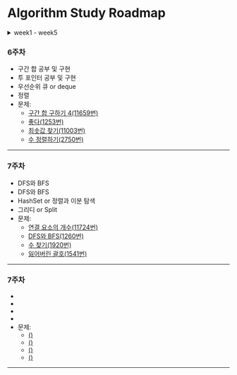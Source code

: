 # Algorithm Study Roadmap

<details>
<summary>week1 - week5</summary>

## 1. 초급(1주차)

### 1주차

- 구간 합 공부 및 구현
- 투 포인터 공부 및 구현
- 버블소트 공부 및 구현
- 이진탐색 공부 및 구현(이거 나중에 많이 활용됨!)
- 완전 탐색 공부 및 구현(시뮬레이션 문제)
- 문제:
    - [구간합1](https://www.acmicpc.net/problem/11659) (구현 연습용)
    - [구간합2](https://www.acmicpc.net/problem/11660)
    - [투 포인터](https://www.acmicpc.net/problem/2018)
    - [버블소트](https://www.acmicpc.net/problem/2750)
    - [이진탐색](https://www.acmicpc.net/problem/1920)
    - [완전탐색](https://www.acmicpc.net/problem/2798)

---

## 2. 중급(2~3주차)

### 2주차 - 월~화

- 스택 공부 및 구현
- 스택 활용 괄호 검사 구현
- 스택 활용 후위 표기법 구현
- 문제:
    - [스택](https://www.acmicpc.net/problem/10828) (구현 연습용)
    - [괄호검사](https://www.acmicpc.net/problem/9012) (코테 쉬운문제 정도)
    - [후위표기법](https://www.acmicpc.net/problem/1918)

### 2주차 - 수~금

- DFS 공부
- 스택 활용 DFS 구현
- 큐 공부 및 구현
- 원형 큐 공부 및 구현
- 큐를 활용한 BFS 공부 및 구현
- 문제:
    - [DFS](https://www.acmicpc.net/problem/2606)
    - [BFS](https://www.acmicpc.net/problem/1697)
    - [DFS/BFS](https://www.acmicpc.net/problem/1206)

### 3주차 - 월~화

- 재귀함수 => 팩토리얼, 피보나치 함수 구현
- 재귀 활용 DFS(코테 단골)
- 순열, 조합 재귀 함수로 공부 및 구현
- 그리디 공부 및 구현
- 문제:
    - [DFS + 조합](https://www.acmicpc.net/problem/17471) (코테st DFS)
    - [그리디](https://www.acmicpc.net/problem/2839) (연습용)
    - [그리디](https://www.acmicpc.net/problem/1931) (코테st 그리디)

### 3주차 - 수~목

- 트리의 종류와 특성 공부(이진트리, 포화이진트리, 완전이진트리)
- 트리 표현 1: 자식을 인덱스, 부모를 값으로
- 트리 표현 2: 부모 배열, 자식 배열 따로 하는 법(이진 트리처럼 자식 개수가 한정적일 때)
- 전, 중, 후위 순회 공부 및 구현
- 힙 공부 및 구현(최소힙, 최대힙, 우선순위 큐 등)
- 문제:
    - [트리](https://www.acmicpc.net/problem/11725)
    - [전, 중, 후위 순회](https://www.acmicpc.net/problem/1991)

### 3주차 - 금

- 서로소 집합(Disjoint-Set)과 Union-Find 공부 및 구현
- 문제:
    - [서로소 집합](https://www.acmicpc.net/problem/1717)

---

## 3. 고급(4~5주차)

### 4주차

- 다익스트라(Dijkstra) 공부 및 구현
- 최소신장트리(MST) 공부 및 구현(Prim, Kruskal)
- 문제:
    - [다익스트라(1753번)](https://www.acmicpc.net/problem/1753)
    - [최소신장트리(MST)(1922번)](https://www.acmicpc.net/problem/1922)

### 5주차

- 백 트래킹 공부 및 구현
- DP 공부 및 구현
- 문제:
    - [백 트래킹(1987)](https://www.acmicpc.net/problem/1987)
    - [DP(9095번)](https://www.acmicpc.net/problem/9095)

### 기타 기억나는 유명한 문제들

*이거는 위에 것들 다 하고나면 나~~중에 찾아보고 해봅시다*

- [외판원 순회](https://www.acmicpc.net/problem/2098)
- [냅색(그리디)](https://www.acmicpc.net/problem/1450)
- [N-Queen(백트래킹)](https://www.acmicpc.net/problem/9663)
- 분할 정복
---
</details>

### 6주차

- 구간 합 공부 및 구현
- 투 포인터 공부 및 구현
- 우선순위 큐 or deque
- 정렬
- 문제:
    - [구간 합 구하기 4(11659번)](https://www.acmicpc.net/problem/11659)
    - [좋다(1253번)](https://www.acmicpc.net/problem/1253)
    - [최솟값 찾기(11003번)](https://www.acmicpc.net/problem/11003)
    - [수 정렬하기(2750번)](https://www.acmicpc.net/problem/2750)
      
---

### 7주차

- DFS와 BFS
- DFS와 BFS
- HashSet or 정렬과 이분 탐색
- 그리디 or Split
- 문제:
    - [연결 요소의 개수(11724번)](https://www.acmicpc.net/problem/11724)
    - [DFS와 BFS(1260번)](https://www.acmicpc.net/problem/1260)
    - [수 찾기(1920번)](https://www.acmicpc.net/problem/1920)
    - [잃어버린 괄호(1541번)](https://www.acmicpc.net/problem/1541)
 
---

### 7주차

- 
- 
- 
- 
- 문제:
    - [()]()
    - [()]()
    - [()]()
    - [()]()
 
---
